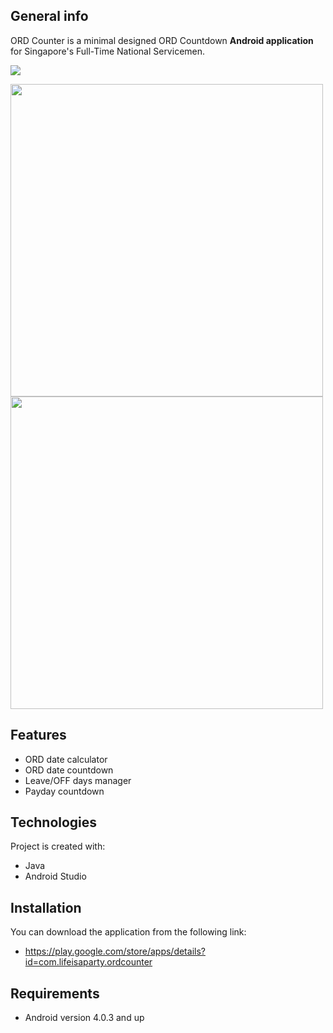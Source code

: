 ## General info
ORD Counter is a minimal designed ORD Countdown **Android application** for Singapore's Full-Time National Servicemen.

<img src="https://play-lh.googleusercontent.com/KrWtlVObe0-P3ginQMGvoqrwKEvbrwyCZpnCWqgZ2vcR0cdqV-N5CO9L8bfq4D-U2M0=w240-h480-rw">

<a><img height=500 src="https://play-lh.googleusercontent.com/aVdDxay_GqVcPAG9RxPBOPtC92sC6ZxBuTfiQR4rtqWKxMGm_QAgkeRXADIozV5Z_g=w2560-h1440-rw"> <img height=500 src="https://play-lh.googleusercontent.com/xFrtNqxNiUGOe2mtVEntXuVVF0CoNQywZiQwjTz8U6_Ia19FUhqfsZkVZKqrDRMtl_1F=w2560-h1440-rw"></a>

## Features
* ORD date calculator
* ORD date countdown
* Leave/OFF days manager
* Payday countdown
	
## Technologies
Project is created with:
* Java
* Android Studio

## Installation
You can download the application from the following link:
* https://play.google.com/store/apps/details?id=com.lifeisaparty.ordcounter

## Requirements
* Android version 4.0.3 and up

